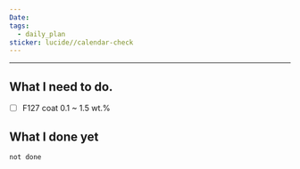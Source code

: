 ```yaml
---
Date: 
tags:
  - daily_plan
sticker: lucide//calendar-check
---
```

---
## What I need to do.

- [ ] F127 coat 0.1 ~ 1.5 wt.%



## What I done yet
```tasks
not done
```
